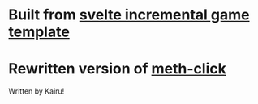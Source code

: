 # Built from [svelte incremental game template](https://github.com/jamesmgittins/svelte-incremental-template)

# Rewritten version of [meth-click](https://kairu.dev/meth/main)

Written by Kairu!